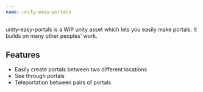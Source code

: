 ```yaml
---
name: unity-easy-portals
---
```


unity-easy-portals is a WIP unity asset which lets you easily make portals. It builds on many other peoples' work.

## Features

 - Easily create portals between two different locations
 - See through portals
 - Teleportation between pairs of portals
